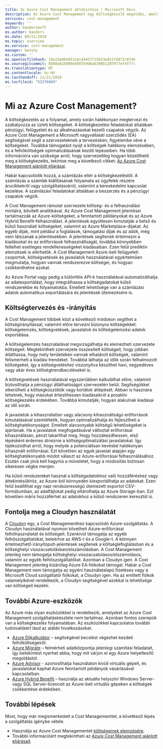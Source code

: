 ```yaml
---
title: Az Azure Cost Management áttekintése | Microsoft Docs
description: Az Azure Cost Management egy költségkezelő megoldás, amely segítséget nyújt az Azure-költségek figyeléséhez és szabályozásához, valamint optimalizálja az erőforrások használatát.
services: cost-management
keywords: ''
author: bandersmsft
ms.author: banders
ms.date: 09/21/2018
ms.topic: overview
ms.service: cost-management
manager: benshy
ms.custom: ''
ms.openlocfilehash: 16e2da864d51cbc44457715813e851fd873c8746
ms.sourcegitcommit: 8d88a025090e5087b9d0ab390b1207977ef4ff7c
ms.translationtype: MT
ms.contentlocale: hu-HU
ms.lasthandoff: 11/21/2018
ms.locfileid: "52276669"
---
```

# <a name="what-is-azure-cost-management"></a>Mi az Azure Cost Management?

A költségkezelés az a folyamat, amely során hatékonyan megtervezi és szabályozza az üzleti költségeket. A költségkezelési feladatokat általában pénzügyi, felügyeleti és az alkalmazásokat kezelő csapatok végzik. Az Azure Cost Management a Microsoft nagyvállalati szerződés (EA) segítségével segít a szervezeteknek a tervezésben, figyelembe véve a költségeket. Továbbá támogatást nyújt a költségek hatékony elemzésében, és a felhőköltségek optimalizálásának kezdő lépéseiben. Ha több információra van szüksége arról, hogy szervezetileg hogyan közelíthető meg a költségkezelés, tekintse meg a következő cikket: [Az Azure Cost Management ajánlott eljárásai](cost-mgt-best-practices.md).

Habár kapcsolódik hozzá, a számlázás eltér a költségkezeléstől. A számlázás a számlák kiállításának folyamata az ügyfelek részére árucikkekről vagy szolgáltatásokról, valamint a kereskedelmi kapcsolat kezelése.  A számlázási feladatokat általában a beszerzés és a pénzügyi csapatok végzik.

A Cost Management rámutat szervezete költség- és a felhasználási mintáira, bővített analitikával. Az Azure Cost Management jelentései tartalmazzák az Azure-költségeket, a fenntartott példányokat és az Azure Hybrid Benefit-felhasználást. A jelentések együttesen kimutatják a belső és külső használati költségeket, valamint az Azure Marketplace-díjakat. Az egyéb díjak, mint például a foglalások, támogatási díjak és az adók, még nem látszanak a jelentésekben. A jelentések segítenek értelmezni a kiadásokat és az erőforrások felhasználtságát, továbbá könnyebben fellelhet esetleges rendellenességeket kiadásaiban. Ezen felül prediktív elemzések is elérhetők. A Cost Management Azure-beli felügyeleti csoportok, költségvetések és javaslatok használatával egyértelműen megmutatja, hogyan vannak rendszerezve költségei, és hogyan csökkenthetné azokat.

Az Azure Portal vagy pedig a különféle API-k használatával automatizálhatja az adatexportálást, hogy integrálhassa a költségadatokat külső rendszerekbe és folyamatokba. Emellett lehetősége van a számlázási adatok automatikus exportálására és jelentések ütemezésére is.

## <a name="plan-and-control-expenses"></a>Költségtervezés és -irányítás

A Cost Management többek közt a következő módokon segíthet a költségirányítással, valamint előre tervezni bizonyos költségekkel: költségelemzés, költségvetések, javaslatok és költségelemzési adatok exportálása.

A költségelemzés használatával megvizsgálhatja és elemezheti szervezete költségeit. Megtekintheti szervezete összesített költségeit, hogy jobban átláthassa, hogy mely területeken vannak elhatárolt költségek, valamint felismerheti a kiadási trendeket. Továbbá láthatja az idők során felhalmozott költségeket, így a költségvetéshez viszonyítva készíthet havi, negyedéves vagy akár éves költségtrendbecsléseket is.

A költségvetések használatával egyszerűbben kalkulálhat előre, valamint biztosíthatja a pénzügyi átláthatóságot szervezetén belül. Segítségükkel elkerülheti a költségküszöbök vagy korlátok átlépését. Abban is hasznára lehetnek, hogy másokat értesíthessen kiadásaikról a proaktív költségkezelés érdekében. Továbbá kimutatják, hogyan alakulnak kiadásai az idő során.

A javaslatok a kihasználatlan vagy alacsony kihasználtságú erőforrások kimutatásával szemléltetik, hogyan optimalizálhatja és fejlesztheti a költséghatékonyságot. Emellett alacsonyabb költségű lehetőségeket is ajánlanak. Ha a javaslatok megfogadásával változtat erőforrásai kihasználásán, pénzt takaríthat meg. Hogy hozzákezdhessen, első lépésként érdemes átnéznie a költségoptimalizálási javaslatokat. Így tájékozódhat arról, hogy melyek a potenciálisan kevésbé hatékonyan kihasznált erőforrásai. Ezt követően az egyik javaslat alapján egy költséghatékonyabb módot választ az Azure-erőforrásai felhasználásához. Ezután csak jóvá kell hagynia a műveletet, hogy a módosítás biztosan sikeresen végbe menjen.

Ha külső rendszereket használ a költségadatokhoz való hozzáféréshez vagy áttekintésükhöz, az Azure-ból könnyedén kiexportálhatja az adatokat. Ezen felül beállíthat egy napi rendszerességű ütemezett exportot CSV-formátumban, az adatfájlokat pedig eltárolhatja az Azure Storage-ban. Ezt követően máris hozzáférhet az adatokhoz a külső rendszeren keresztül is.

## <a name="consider-cloudyn"></a>Fontolja meg a Cloudyn használatát

A [Cloudyn](overview.md) egy, a Cost Managementhez kapcsolódó Azure-szolgáltatás. A Cloudyn használatával nyomon követheti Azure-erőforrásai felhőhasználatát és költségeit. Ezenkívül támogatja az egyéb felhőszolgáltatókat, beleértve az AWS-t és a Google-t. A könnyen értelmezhető irányítópult-jelentések segítenek a költséglefoglalásban és a költséghelyi visszacsatolásban/elszámolásban. A Cost Management jelenleg nem támogatja költséghelyi visszacsatolásos/elszámolásos, valamint az egyéb felhőszolgáltatókat. Azonban a Cloudyn _igen_. A Cost Management jelenleg kizárólag Azure EA-fiókokat támogat. Habár a Cost Management nem támogatja az egyéni használatalapú fizetéses vagy a Microsoft Cloud szolgáltatói fiókokat, a Cloudyn igen. Ha az említett fiókok valamelyikével rendelkezik, a Cloudyn segítségével azokkal is lehetősége van költségeit kezelni.

## <a name="additional-azure-tools"></a>További Azure-eszközök

Az Azure más olyan eszközökkel is rendelkezik, amelyeket az Azure Cost Management szolgáltatáskészlete nem tartalmaz. Azonban fontos szerepük van a költségkezelés folyamatában. Az eszközökkel kapcsolatos további tudnivalókért lásd az alábbi hivatkozásokat.

- [Azure Díjkalkulátor](https://azure.microsoft.com/pricing/calculator/) – segítségével becslést végezhet kezdeti felhőköltségeiről.
- [Azure Migrate](../migrate/migrate-overview.md) – felmérheti adatközpontja jelenlegi számítási feladatait, így betekintést nyerhet abba, hogy mit várjon el egy Azure helyettesítő megoldástól.
- [Azure Advisor](../advisor/advisor-overview.md) - azonosíthatja használaton kívüli virtuális gépeit, és javaslatokat kaphat Azure fenntartott példányok vásárlásával kapcsolatban.
- [Azure Hybrid Benefit](https://azure.microsoft.com/pricing/hybrid-benefit/) – használja az aktuális helyszíni Windows Server- vagy SQL Server-licenceit az Azure-beli virtuális gépeken a költségek csökkentése érdekében.


## <a name="next-steps"></a>További lépések

Most, hogy már megismerkedett a Cost Managementtel, a következő lépés a szolgáltatás igénybe vétele.

- Használja az Azure Cost Managementet [költségeinek elemzésére](quick-acm-cost-analysis.md).
- További információért megtekintheti az [Azure Cost Management ajánlott eljárásait](cost-mgt-best-practices.md).
